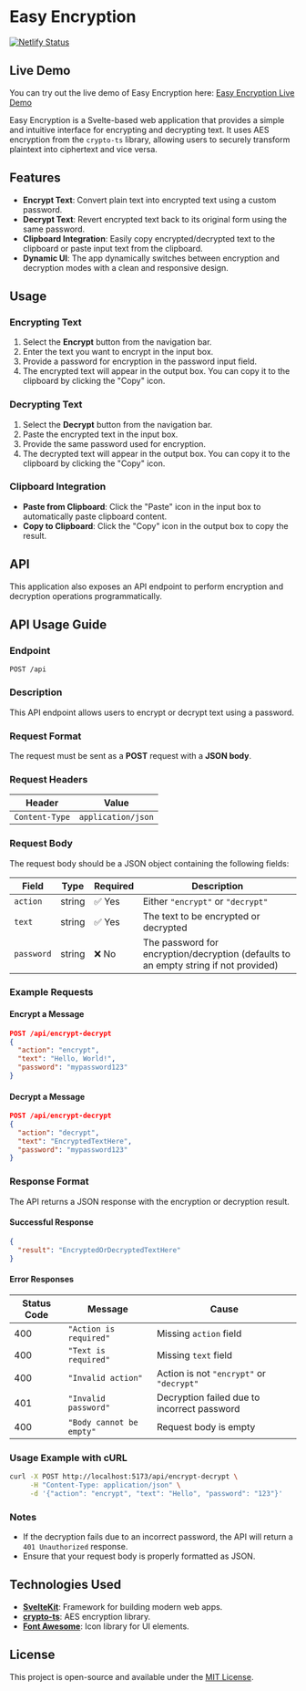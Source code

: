 # Easy Encryption

[![Netlify Status](https://api.netlify.com/api/v1/badges/6b6b9ecd-446c-4f77-abf6-c45a20a5da63/deploy-status)](https://app.netlify.com/sites/easyencryption/deploys)

## Live Demo

You can try out the live demo of Easy Encryption here: [Easy Encryption Live Demo](https://easyencryption.netlify.app/)

Easy Encryption is a Svelte-based web application that provides a simple and intuitive interface for encrypting and decrypting text. It uses AES encryption from the `crypto-ts` library, allowing users to securely transform plaintext into ciphertext and vice versa.

## Features

- **Encrypt Text**: Convert plain text into encrypted text using a custom password.
- **Decrypt Text**: Revert encrypted text back to its original form using the same password.
- **Clipboard Integration**: Easily copy encrypted/decrypted text to the clipboard or paste input text from the clipboard.
- **Dynamic UI**: The app dynamically switches between encryption and decryption modes with a clean and responsive design.

## Usage

### Encrypting Text

1. Select the **Encrypt** button from the navigation bar.
2. Enter the text you want to encrypt in the input box.
3. Provide a password for encryption in the password input field.
4. The encrypted text will appear in the output box. You can copy it to the clipboard by clicking the "Copy" icon.

### Decrypting Text

1. Select the **Decrypt** button from the navigation bar.
2. Paste the encrypted text in the input box.
3. Provide the same password used for encryption.
4. The decrypted text will appear in the output box. You can copy it to the clipboard by clicking the "Copy" icon.

### Clipboard Integration

- **Paste from Clipboard**: Click the "Paste" icon in the input box to automatically paste clipboard content.
- **Copy to Clipboard**: Click the "Copy" icon in the output box to copy the result.

## API

This application also exposes an API endpoint to perform encryption and decryption operations programmatically.

## API Usage Guide

### **Endpoint**

`POST /api`

### **Description**

This API endpoint allows users to encrypt or decrypt text using a password.

### **Request Format**

The request must be sent as a **POST** request with a **JSON body**.

### **Request Headers**

| Header         | Value              |
| -------------- | ------------------ |
| `Content-Type` | `application/json` |

### **Request Body**

The request body should be a JSON object containing the following fields:

| Field      | Type   | Required | Description                                                                          |
| ---------- | ------ | -------- | ------------------------------------------------------------------------------------ |
| `action`   | string | ✅ Yes   | Either `"encrypt"` or `"decrypt"`                                                    |
| `text`     | string | ✅ Yes   | The text to be encrypted or decrypted                                                |
| `password` | string | ❌ No    | The password for encryption/decryption (defaults to an empty string if not provided) |

### **Example Requests**

#### **Encrypt a Message**

```json
POST /api/encrypt-decrypt
{
  "action": "encrypt",
  "text": "Hello, World!",
  "password": "mypassword123"
}
```

#### **Decrypt a Message**

```json
POST /api/encrypt-decrypt
{
  "action": "decrypt",
  "text": "EncryptedTextHere",
  "password": "mypassword123"
}
```

### **Response Format**

The API returns a JSON response with the encryption or decryption result.

#### **Successful Response**

```json
{
  "result": "EncryptedOrDecryptedTextHere"
}
```

#### **Error Responses**

| Status Code | Message                  | Cause                                       |
| ----------- | ------------------------ | ------------------------------------------- |
| 400         | `"Action is required"`   | Missing `action` field                      |
| 400         | `"Text is required"`     | Missing `text` field                        |
| 400         | `"Invalid action"`       | Action is not `"encrypt"` or `"decrypt"`    |
| 401         | `"Invalid password"`     | Decryption failed due to incorrect password |
| 400         | `"Body cannot be empty"` | Request body is empty                       |

### **Usage Example with cURL**

```sh
curl -X POST http://localhost:5173/api/encrypt-decrypt \
     -H "Content-Type: application/json" \
     -d '{"action": "encrypt", "text": "Hello", "password": "123"}'
```

### **Notes**

- If the decryption fails due to an incorrect password, the API will return a `401 Unauthorized` response.
- Ensure that your request body is properly formatted as JSON.

## Technologies Used

- **[SvelteKit](https://kit.svelte.dev/)**: Framework for building modern web apps.
- **[crypto-ts](https://www.npmjs.com/package/crypto-ts)**: AES encryption library.
- **[Font Awesome](https://fontawesome.com/)**: Icon library for UI elements.

## License

This project is open-source and available under the [MIT License](LICENSE).
